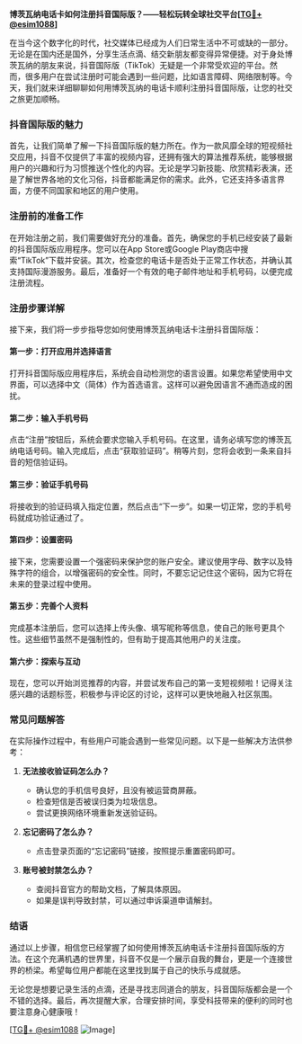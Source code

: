**博茨瓦纳电话卡如何注册抖音国际版？——轻松玩转全球社交平台[[TG💪+ @esim1088](https://t.me/s/esim1088)]**

在当今这个数字化的时代，社交媒体已经成为人们日常生活中不可或缺的一部分。无论是在国内还是国外，分享生活点滴、结交新朋友都变得异常便捷。对于身处博茨瓦纳的朋友来说，抖音国际版（TikTok）无疑是一个非常受欢迎的平台。然而，很多用户在尝试注册时可能会遇到一些问题，比如语言障碍、网络限制等。今天，我们就来详细聊聊如何用博茨瓦纳的电话卡顺利注册抖音国际版，让您的社交之旅更加顺畅。

### 抖音国际版的魅力

首先，让我们简单了解一下抖音国际版的魅力所在。作为一款风靡全球的短视频社交应用，抖音不仅提供了丰富的视频内容，还拥有强大的算法推荐系统，能够根据用户的兴趣和行为习惯推送个性化的内容。无论是学习新技能、欣赏精彩表演，还是了解世界各地的文化习俗，抖音都能满足你的需求。此外，它还支持多语言界面，方便不同国家和地区的用户使用。

### 注册前的准备工作

在开始注册之前，我们需要做好充分的准备。首先，确保您的手机已经安装了最新的抖音国际版应用程序。您可以在App Store或Google Play商店中搜索“TikTok”下载并安装。其次，检查您的电话卡是否处于正常工作状态，并确认其支持国际漫游服务。最后，准备好一个有效的电子邮件地址和手机号码，以便完成注册流程。

### 注册步骤详解

接下来，我们将一步步指导您如何使用博茨瓦纳电话卡注册抖音国际版：

#### 第一步：打开应用并选择语言
打开抖音国际版应用程序后，系统会自动检测您的语言设置。如果您希望使用中文界面，可以选择中文（简体）作为首选语言。这样可以避免因语言不通而造成的困扰。

#### 第二步：输入手机号码
点击“注册”按钮后，系统会要求您输入手机号码。在这里，请务必填写您的博茨瓦纳电话号码。输入完成后，点击“获取验证码”。稍等片刻，您将会收到一条来自抖音的短信验证码。

#### 第三步：验证手机号码
将接收到的验证码填入指定位置，然后点击“下一步”。如果一切正常，您的手机号码就成功验证通过了。

#### 第四步：设置密码
接下来，您需要设置一个强密码来保护您的账户安全。建议使用字母、数字以及特殊字符的组合，以增强密码的安全性。同时，不要忘记记住这个密码，因为它将在未来的登录过程中使用。

#### 第五步：完善个人资料
完成基本注册后，您可以选择上传头像、填写昵称等信息，使自己的账号更具个性。这些细节虽然不是强制性的，但有助于提高其他用户的关注度。

#### 第六步：探索与互动
现在，您可以开始浏览推荐的内容，并尝试发布自己的第一支短视频啦！记得关注感兴趣的话题标签，积极参与评论区的讨论，这样可以更快地融入社区氛围。

### 常见问题解答

在实际操作过程中，有些用户可能会遇到一些常见问题。以下是一些解决方法供参考：

1. **无法接收验证码怎么办？**
   - 确认您的手机信号良好，且没有被运营商屏蔽。
   - 检查短信是否被误归类为垃圾信息。
   - 尝试更换网络环境重新发送验证码。

2. **忘记密码了怎么办？**
   - 点击登录页面的“忘记密码”链接，按照提示重置密码即可。

3. **账号被封禁怎么办？**
   - 查阅抖音官方的帮助文档，了解具体原因。
   - 如果是误判导致封禁，可以通过申诉渠道申请解封。

### 结语

通过以上步骤，相信您已经掌握了如何使用博茨瓦纳电话卡注册抖音国际版的方法。在这个充满机遇的世界里，抖音不仅是一个展示自我的舞台，更是一个连接世界的桥梁。希望每位用户都能在这里找到属于自己的快乐与成就感。

无论您是想要记录生活的点滴，还是寻找志同道合的朋友，抖音国际版都会是一个不错的选择。最后，再次提醒大家，合理安排时间，享受科技带来的便利的同时也要注意身心健康哦！

[[TG💪+ @esim1088](https://t.me/s/esim1088) ![Image](https://i.postimg.cc/4NQfJmqS/Snipaste-2025-05-13-00-14-12.png)]